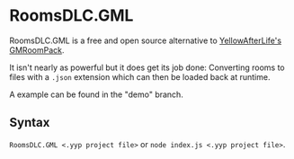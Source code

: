 # RoomsDLC.GML
RoomsDLC.GML is a free and open source alternative to [YellowAfterLife's GMRoomPack](https://yellowafterlife.itch.io/gmroompack).

It isn't nearly as powerful but it does get its job done: Converting rooms to files with a `.json` extension which can then be loaded back at runtime.

A example can be found in the "demo" branch.

## Syntax
`RoomsDLC.GML <.yyp project file>` or `node index.js <.yyp project file>`.